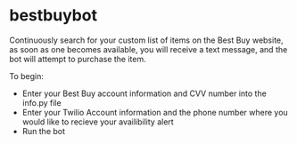 # bestbuybot
Continuously search for your custom list of items on the Best Buy website, as soon as one becomes available, you will receive a text message, and the bot will attempt to purchase the item.

To begin: 
- Enter your Best Buy account information and CVV number into the info.py file
- Enter your Twilio Account information and the phone number where you would like to recieve your availibility alert
- Run the bot
